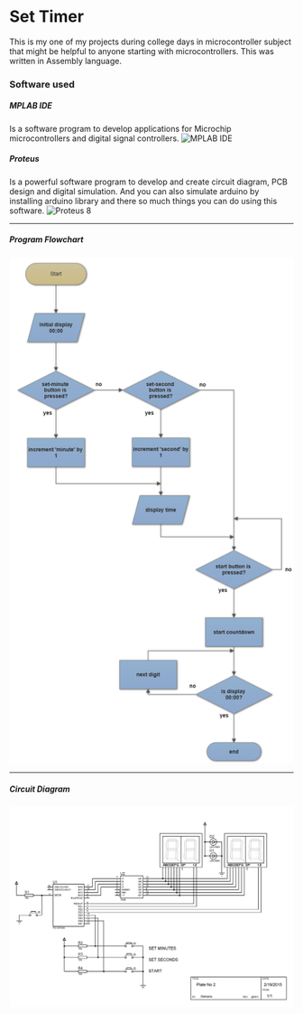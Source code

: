 # Set Timer
This is my one of my projects during college days in microcontroller subject that might be helpful to anyone starting with microcontrollers. This was written in Assembly language.

### Software used
##### MPLAB IDE
Is a software program to develop applications for Microchip microcontrollers and digital signal controllers.
<img src="https://xtronic.org/wp-content/uploads/2010/05/mplab-ide-8.5.jpg" alt="MPLAB IDE" style="width: 120px;"/>

##### Proteus
Is a powerful software program to develop and create circuit diagram, PCB design and digital simulation. And you can also simulate arduino by installing arduino library and there so much things you can do using this software.
<img src="https://xtronic.org/wp-content/uploads/proteus-8.png" alt="Proteus 8" style="width: 300px;"/>

------------
##### Program Flowchart
<img src="https://github.com/kimcodex/PIC-ASM-set-timer/blob/master/Flowchart.png" alt="fLow chart" />

------------

##### Circuit Diagram
<img src="https://github.com/kimcodex/PIC-ASM-set-timer/blob/master/P16F84A_7SEGQUAD_withBCDdecoder.BMP" alt="fLow chart" />
